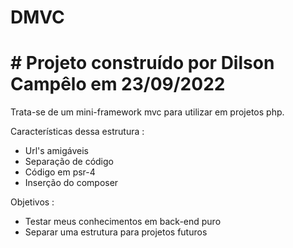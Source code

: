 # DMVC

# # Projeto construído por Dilson Campêlo em 23/09/2022

Trata-se de um mini-framework mvc para utilizar em projetos php.

Características dessa estrutura :  

- Url's amigáveis
- Separação de código
- Código em psr-4
- Inserção do composer

Objetivos :

- Testar meus conhecimentos em back-end puro
- Separar uma estrutura para projetos futuros
